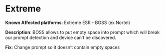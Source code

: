 # Extreme

**Known Affected platforms**: Extreme ESR - BOSS (ex Nortel)

**Description**: BOSS allows to put empty space into prompt which will
break our prompt detection and device can’t be discovered.

**Fix**: Change prompt so it doesn’t contain empty spaces
